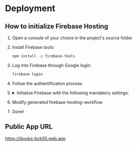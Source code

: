 # Deployment


## How to initialize Firebase Hosting

1. Open a console of your choice in the project's source folder

2. Install Firebase tools:
    ```bash 
    npm install -g firebase-tools

3. Log into Firebase through Google login: 
    ```bash 
    firebase login 

4. Follow the authentification process

5. <details><summary> Initialize Firebase with the following mandatory settings:</summary>

    1. Initialize firebase CLI   
        ```bash
        firebase init   
    2. Which features?    
        Mark `Hosting` with spacebar & press Enter
    3. Project Setup   
        - Choose either an existing or a new project   
        - Follow the process you're guided through   
    4. Hosting Setup    
        - Set up automatic build & deploys with GitHub?   
            ```bash 
            Y
        - Follow the steps guiding through GitHub-Authentication process   
        - Set up the workflow to run a build script before every deploy?  
            Note: We tested this setting with `Y` & `npm ci && npm run build`.
            Since they were not executed, we removed them.  
            ```bash 
            N
        - Choose either first or second auto-generated firebase-hosting-workflow   
    5. Revoke Authorization for the Firebase CLI through given link   

</details>

6. Modify generated firebase-hosting-workflow

7. Done!


## Public App URL

https://ibooks-bcb55.web.app